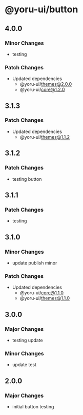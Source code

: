 # @yoru-ui/button

## 4.0.0

### Minor Changes

- testing

### Patch Changes

- Updated dependencies
  - @yoru-ui/themes@2.0.0
  - @yoru-ui/core@1.2.0

## 3.1.3

### Patch Changes

- Updated dependencies
  - @yoru-ui/themes@1.1.2

## 3.1.2

### Patch Changes

- testing button

## 3.1.1

### Patch Changes

- testing

## 3.1.0

### Minor Changes

- update publish minor

### Patch Changes

- Updated dependencies
  - @yoru-ui/core@1.1.0
  - @yoru-ui/themes@1.1.0

## 3.0.0

### Major Changes

- testing update

### Minor Changes

- update test

## 2.0.0

### Major Changes

- initial button testing
